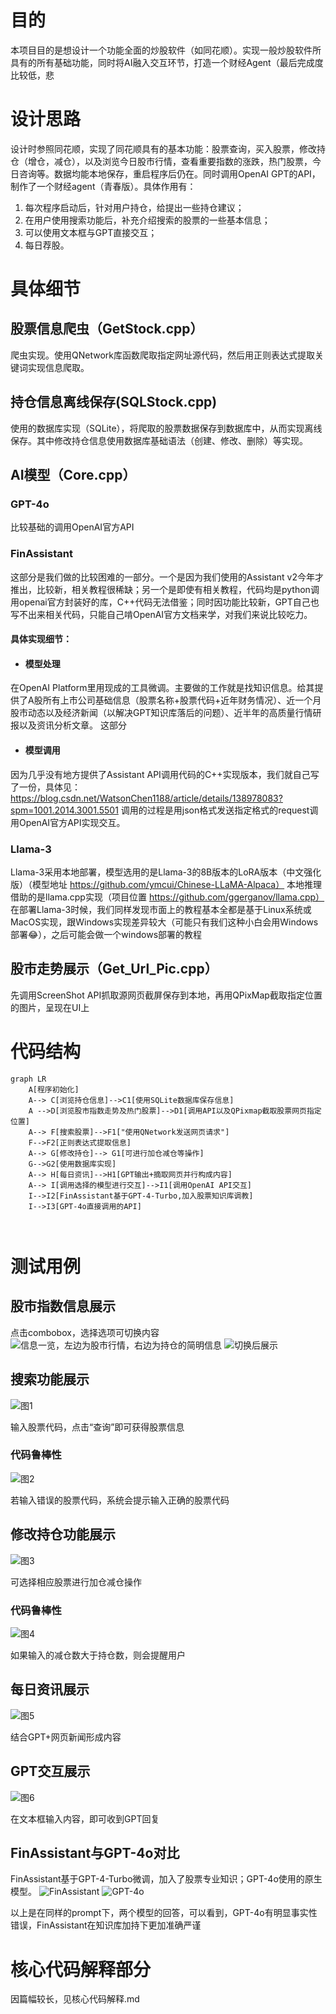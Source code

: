 

# 目的
本项目目的是想设计一个功能全面的炒股软件（如同花顺）。实现一般炒股软件所具有的所有基础功能，同时将AI融入交互环节，打造一个财经Agent（最后完成度比较低，悲
# 设计思路
设计时参照同花顺，实现了同花顺具有的基本功能：股票查询，买入股票，修改持仓（增仓，减仓），以及浏览今日股市行情，查看重要指数的涨跌，热门股票，今日咨询等。数据均能本地保存，重启程序后仍在。同时调用OpenAI GPT的API，制作了一个财经agent（青春版）。具体作用有：
1.	每次程序启动后，针对用户持仓，给提出一些持仓建议；
2.	在用户使用搜索功能后，补充介绍搜索的股票的一些基本信息；
3.	可以使用文本框与GPT直接交互；
4.	每日荐股。
# 具体细节
## 股票信息爬虫（GetStock.cpp）
爬虫实现。使用QNetwork库函数爬取指定网址源代码，然后用正则表达式提取关键词实现信息爬取。
## 持仓信息离线保存(SQLStock.cpp)
 使用的数据库实现（SQLite），将爬取的股票数据保存到数据库中，从而实现离线保存。其中修改持仓信息使用数据库基础语法（创建、修改、删除）等实现。
## AI模型（Core.cpp）
### GPT-4o
比较基础的调用OpenAI官方API
### FinAssistant
这部分是我们做的比较困难的一部分。一个是因为我们使用的Assistant v2今年才推出，比较新，相关教程很稀缺；另一个是即使有相关教程，代码均是python调用openai官方封装好的库，C++代码无法借鉴；同时因功能比较新，GPT自己也写不出来相关代码，只能自己啃OpenAI官方文档来学，对我们来说比较吃力。

#### 具体实现细节：
- #### 模型处理
在OpenAI Platform里用现成的工具微调。主要做的工作就是找知识信息。给其提供了A股所有上市公司基础信息（股票名称+股票代码+近年财务情况）、近一个月股市动态以及经济新闻（以解决GPT知识库落后的问题）、近半年的高质量行情研报以及资讯分析文章。
这部分
- #### 模型调用
因为几乎没有地方提供了Assistant API调用代码的C++实现版本，我们就自己写了一份，具体见：
https://blog.csdn.net/WatsonChen1188/article/details/138978083?spm=1001.2014.3001.5501
调用的过程是用json格式发送指定格式的request调用OpenAI官方API实现交互。

### Llama-3
Llama-3采用本地部署，模型选用的是Llama-3的8B版本的LoRA版本（中文强化版）（模型地址
https://github.com/ymcui/Chinese-LLaMA-Alpaca）
本地推理借助的是llama.cpp实现（项目位置
https://github.com/ggerganov/llama.cpp）
在部署Llama-3时候，我们同样发现市面上的教程基本全都是基于Linux系统或MacOS实现，跟Windows实现差异较大（可能只有我们这种小白会用Windows部署😂），之后可能会做一个windows部署的教程

## 股市走势展示（Get_Url_Pic.cpp）
先调用ScreenShot API抓取源网页截屏保存到本地，再用QPixMap截取指定位置的图片，呈现在UI上

# 代码结构
```mermaid
graph LR
    A[程序初始化]
    A--> C[浏览持仓信息]-->C1[使用SQLite数据库保存信息]
    A -->D[浏览股市指数走势及热门股票]-->D1[调用API以及QPixmap截取股票网页指定位置]
    A--> F[搜索股票]-->F1["使用QNetwork发送网页请求"]
    F-->F2[正则表达式提取信息]
    A--> G[修改持仓]--> G1[可进行加仓减仓等操作]
    G-->G2[使用数据库实现]
    A--> H[每日资讯]-->H1[GPT输出+摘取网页并行构成内容]
    A--> I[调用选择的模型进行交互]-->I1[调用OpenAI API交互]
    I-->I2[FinAssistant基于GPT-4-Turbo,加入股票知识库调教]
    I-->I3[GPT-4o直接调用的API]
 
   
```

# 测试用例
## 股市指数信息展示
点击combobox，选择选项可切换内容
![信息一览，左边为股市行情，右边为持仓的简明信息](https://github.com/LiaojunChen/StockAssistant/blob/main/img/pic_show.png)
![切换后展示](https://github.com/LiaojunChen/StockAssistant/blob/main/img/pic_change.png)
## 搜索功能展示
![图1](https://github.com/LiaojunChen/StockAssistant/blob/main/img/search.png)

输入股票代码，点击“查询”即可获得股票信息
### 代码鲁棒性
![图2](https://github.com/LiaojunChen/StockAssistant/blob/main/img/searchdebug.png)

若输入错误的股票代码，系统会提示输入正确的股票代码
## 修改持仓功能展示
![图3](https://github.com/LiaojunChen/StockAssistant/blob/main/img/changestock.png)

可选择相应股票进行加仓减仓操作
### 代码鲁棒性
![图4](https://github.com/LiaojunChen/StockAssistant/blob/main/img/change_debug.png)

如果输入的减仓数大于持仓数，则会提醒用户
## 每日资讯展示
![图5](https://github.com/LiaojunChen/StockAssistant/blob/main/img/news.png)

结合GPT+网页新闻形成内容
## GPT交互展示
![图6](https://github.com/LiaojunChen/StockAssistant/blob/main/img/finassistant_ouput.png)

在文本框输入内容，即可收到GPT回复
## FinAssistant与GPT-4o对比
FinAssistant基于GPT-4-Turbo微调，加入了股票专业知识；GPT-4o使用的原生模型。
![FinAssistant](https://github.com/LiaojunChen/StockAssistant/blob/main/img/finassistant_ouput.png)
![GPT-4o](https://github.com/LiaojunChen/StockAssistant/blob/main/img/4o_outpout.png)

以上是在同样的prompt下，两个模型的回答，可以看到，GPT-4o有明显事实性错误，FinAssistant在知识库加持下更加准确严谨

# 核心代码解释部分
因篇幅较长，见核心代码解释.md
